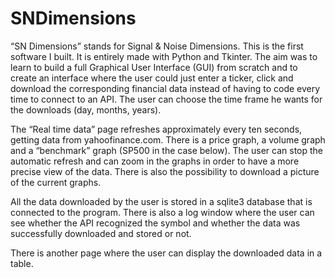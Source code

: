 # SNDimensions
“SN Dimensions” stands for Signal & Noise Dimensions. This is the first software I built. It is entirely made with Python and Tkinter. The aim was to learn to build a full Graphical User Interface (GUI) from scratch and to create an interface where the user could just enter a ticker, click and download the corresponding financial data instead of having to code every time to connect to an API. The user can choose the time frame he wants for the downloads (day, months, years).

The “Real time data” page refreshes approximately every ten seconds, getting data from yahoofinance.com. There is a price graph, a volume graph and a “benchmark” graph (SP500 in the case below). The user can stop the automatic refresh and can zoom in the graphs in order to have a more precise view of the data. There is also the possibility to download a picture of the current graphs.

All the data downloaded by the user is stored in a sqlite3 database that is connected to the program. There is also a log window where the user can see whether the API recognized the symbol and whether the data was successfully downloaded and stored or not.

There is another page where the user can display the downloaded data in a table.